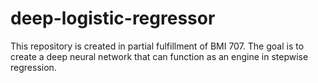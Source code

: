 # deep-logistic-regressor
This repository is created in partial fulfillment of BMI 707. The goal is to create a deep neural network that can function as an engine in stepwise regression.
